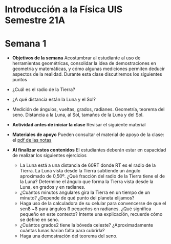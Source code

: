 # Introducción a la Física UIS Semestre 21A
# Semana 1

+ **Objetivos de la semana**
Acostumbrar al estudiante al uso de herramientas geométricas, consolidar la idea de demostraciones en geometría y matemáticas, y cómo algunas mediciones permiten deducir aspectos de la realidad.
Durante esta clase discutiremos los siguientes puntos
+ ¿Cuál es el radio de la Tierra?
+ ¿A qué distancia están la Luna y el Sol?
+ Medición de ángulos, vueltas, grados, radianes. Geometría, teorema del seno. Distancia a la Luna, al Sol, tamaños de la Luna y del Sol.

+ **Actividad antes de iniciar la clase**
Revisar el siguiente material

+ **Materiales de apoyo**
Pueden consultar el material de apoyo de la clase: el [pdf de las notas](Clases/Materiales/Cls1_IntroFis.pdf)

+ **Al finalizar estos contenidos** El estudiantes deberán estar en capacidad de realizar los siguientes ejercicios
    + La Luna está a una distancia de 60RT donde RT  es el radio de la Tierra. La Luna vista desde la Tierra subtiende un ángulo aproximado de 0,50º. ¿Qué fracción del radio de la Tierra tiene el de la Luna? Determine el ángulo que forma la Tierra vista desde la Luna, en grados y en radianes.
    + ¿Cuántos minutos angulares gira la Tierra en un tiempo de un minuto? ¿Depende de qué punto del planeta elijamos?
    + Haga uso de la calculadora de su celular para convencerse de que el senß ~ß para ángulos ß pequeños en radianes. ¿Qué significa pequeño en este contexto? Intente una explicación, recuerde cómo se define en seno.
    + ¿Cuántos grados2 tiene la bóveda celeste? ¿Aproximadamente cuántas lunas harían falta para cubrirla?
    + Haga una demostración del teorema del seno.
